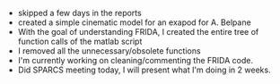 - skipped a few days in the reports
- created a simple cinematic model for an exapod for A. Belpane
- With the goal of understanding FRIDA, I created the entire tree of function calls of the matlab script
- I removed all the unnecessary/obsolete functions
- I'm currently working on cleaning/commenting the FRIDA code.
- Did SPARCS meeting today, I will present what I'm doing in 2 weeks. 